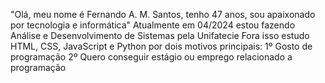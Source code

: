"Olá, meu nome é Fernando A. M. Santos, tenho 47 anos, sou apaixonado por tecnologia e informática"
Atualmente em 04/2024 estou fazendo Análise e Desenvolvimento de Sistemas pela Unifatecie
Fora isso estudo HTML, CSS, JavaScript e Python por dois motivos principais:
1º Gosto de programação
2º Quero conseguir estágio ou emprego relacionado a programação
